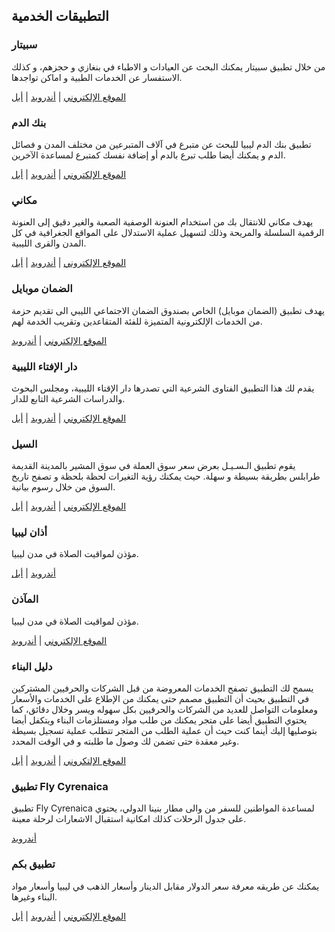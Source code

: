 ## التطبيقات الخدمية

### سبيتار
من خلال تطبيق سبيتار يمكنك البحث عن العيادات و الاطباء في بنغازي و حجزهم، و كذلك الاستفسار عن الخدمات الطبية و اماكن تواجدها.

[الموقع الإلكتروني](https://web.spitar.ly) | [أندرويد](https://play.google.com/store/apps/details?id=ly.ematec.spitar) | [أبل](https://apps.apple.com/us/app/spitar-%D8%B3%D8%A8%D9%8A%D8%AA%D8%A7%D8%B1/id1576108025)

### بنك الدم
تطبيق بنك الدم ليبيا للبحث عن متبرع في آلاف المتبرعين من مختلف المدن و فصائل الدم و يمكنك أيضا طلب تبرع بالدم أو إضافة نفسك كمتبرع لمساعدة الآخرين.

[الموقع الإلكتروني](https://dm.ly) | [أندرويد](https://play.google.com/store/apps/details?id=libyabloodbank.mahmoud.com.blood) | [أبل](https://apps.apple.com/us/app/%D8%A8%D9%86%D9%83-%D8%A7%D9%84%D8%AF%D9%85-%D9%84%D9%8A%D8%A8%D9%8A%D8%A7/id929058720)

### مكاني
يهدف مكاني للانتقال بك من استخدام العنونة الوصفية الصعبة والغير دقيق إلى العنونة الرقمية السلسلة والمريحة وذلك لتسهيل عملية الاستدلال على المواقع الجغرافية في كل المدن والقرى الليبية.

[الموقع الإلكتروني](https://makani.ly) | [أندرويد](https://play.google.com/store/apps/details?id=com.lamah.makani) | [أبل](https://apps.apple.com/dz/app/makani-%D9%85%D9%83%D8%A7%D9%86%D9%8A/id1481448754?l=fr)

### الضمان موبايل
يهدف تطبيق (الضمان موبايل) الخاص بصندوق الضمان الاجتماعي الليبي الى تقديم حزمة من الخدمات الإلكترونية المتميزة للفئة المتقاعدين وتقريب الخدمة لهم.

[الموقع الإلكتروني](https://ssf.gov.ly) | [أندرويد](https://play.google.com/store/apps/details?id=com.libya.pensionlibya.mypension)

### دار الإفتاء الليبية
يقدم لك هذا التطبيق الفتاوى الشرعية التي تصدرها دار الإقتاء الليبية، ومجلس البحوث والدراسات الشرعية التابع للدار.

[الموقع الإلكتروني](https://ifta.ly) | [أندرويد](https://play.google.com/store/apps/details?id=ly.ifta) | [أبل](https://apps.apple.com/us/app/%D8%AF%D8%A7%D8%B1-%D8%A7%D9%84%D8%A5%D9%81%D8%AA%D8%A7%D8%A1-%D8%A7%D9%84%D9%84%D9%8A%D8%A8%D9%8A%D8%A9/id1553436487)

### السيل
يقوم تطبيق الـسـيـل بعرض سعر سوق العملة في سوق المشير بالمدينة القديمة طرابلس بطريقة بسيطة و سهلة. حيث يمكنك رؤية التغيرات لحظة بلحظة و تصفح تاريخ السوق من خلال رسوم بيانية.

[الموقع الإلكتروني](https://essale.ly) | [أندرويد](https://play.google.com/store/apps/details?id=com.fennec) | [أبل](https://apps.apple.com/us/app/%D8%A7%D9%84%D9%80%D8%B3%D9%80%D9%8A%D9%80%D9%84/id1330579629)

### أذان ليبيا
مؤذن لمواقيت الصلاة في مدن ليبيا.

[أندرويد](https://play.google.com/store/apps/details?id=net.elghazal.Azaanlibya) | [أبل](https://apps.apple.com/om/app/%D8%A3%D8%B0%D8%A7%D9%86-%D9%84%D9%8A%D8%A8%D9%8A%D8%A7/id1448164388)

### المآذن
مؤذن لمواقيت الصلاة في مدن ليبيا.

[الموقع الإلكتروني](https://www.suwalem.com) | [أندرويد](https://play.google.com/store/apps/details?id=com.suwalem.ALMaathen)

### دليل البناء
يسمح لك التطبيق تصفح الخدمات المعروضة من قبل الشركات والحرفيين المشتركين في التطبيق بحيث أن التطبيق مصمم حتى يمكنك من الإطلاع على الخدمات والأسعار ومعلومات التواصل للعديد من الشركات والحرفيين بكل سهوله ويسر وخلال دقائق، كما يحتوي التطبيق أيضا على متجر يمكنك من طلب مواد ومستلزمات البناء ويتكفل أيضا بتوصليها إليك أينما كنت حيث أن عملية الطلب من المتجر تتطلب عملية تسجيل بسيطة وغير معقدة حتى تضمن لك وصول ما طلبته و في الوقت المحدد.

[الموقع الإلتكروني](http://daleel-albinaa.ly) | [أندرويد](https://play.google.com/store/apps/details?id=com.sadeem_tech.daleel_albinaa) | [أبل](https://apps.apple.com/us/app/%D8%AF%D9%84%D9%8A%D9%84-%D8%A7%D9%84%D8%A8%D9%86%D8%A7%D8%A1/id1546542164?fbclid=IwAR3mdysuLkoZVf7xJLowacJ0qRpsmIfZfbuCON59jSsnWCSrF0m9z-JndwY)

### تطبيق Fly Cyrenaica
تطبيق Fly Cyrenaica لمساعدة المواطنين للسفر من والى مطار بنينا الدولي، يحتوي على جدول الرحلات كذلك امكانية استقبال الاشعارات لرحلة معينة.

[أندرويد](https://play.google.com/store/apps/details?id=fly.cerinyca.ly)
  
### تطبيق بكم
يمكنك عن طريقه معرفة سعر الدولار مقابل الدينار وأسعار الذهب في ليبيا وأسعار مواد البناء وغيرها.

[الموقع الإلكتروني](https://bekam.net) | [أندرويد](https://play.google.com/store/apps/details?id=ly.bekam.android) | [أبل](https://apps.apple.com/app/id1512885507)
